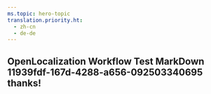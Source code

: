 ```yaml
---
ms.topic: hero-topic
translation.priority.ht: 
  - zh-cn
  - de-de
---
```

## OpenLocalization Workflow Test MarkDown 11939fdf-167d-4288-a656-092503340695 thanks!
